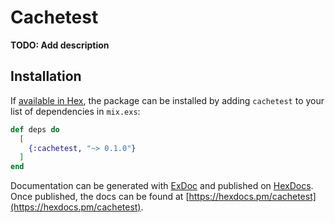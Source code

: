 # Cachetest

**TODO: Add description**

## Installation

If [available in Hex](https://hex.pm/docs/publish), the package can be installed
by adding `cachetest` to your list of dependencies in `mix.exs`:

```elixir
def deps do
  [
    {:cachetest, "~> 0.1.0"}
  ]
end
```

Documentation can be generated with [ExDoc](https://github.com/elixir-lang/ex_doc)
and published on [HexDocs](https://hexdocs.pm). Once published, the docs can
be found at [https://hexdocs.pm/cachetest](https://hexdocs.pm/cachetest).

